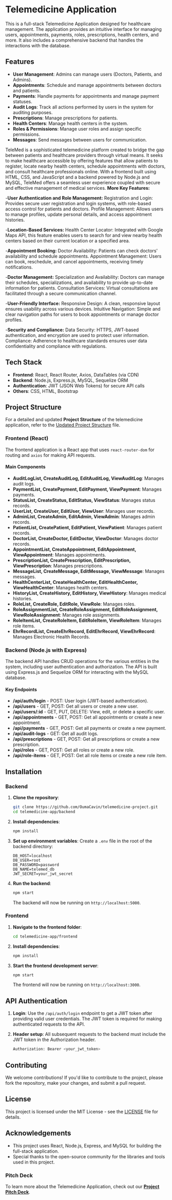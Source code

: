 # Telemedicine Application

This is a full-stack Telemedicine Application designed for healthcare management. The application provides an intuitive interface for managing users, appointments, payments, roles, prescriptions, health centers, and more. It also includes a comprehensive backend that handles the interactions with the database.

## Features

- **User Management**: Admins can manage users (Doctors, Patients, and Admins).
- **Appointments**: Schedule and manage appointments between doctors and patients.
- **Payments**: Handle payments for appointments and manage payment statuses.
- **Audit Logs**: Track all actions performed by users in the system for auditing purposes.
- **Prescriptions**: Manage prescriptions for patients.
- **Health Centers**: Manage health centers in the system.
- **Roles & Permissions**: Manage user roles and assign specific permissions.
- **Messages**: Send messages between users for communication.

TeleMed is a sophisticated telemedicine platform created to bridge the gap between patients and healthcare providers through virtual means. It seeks to make healthcare accessible by offering features that allow patients to register, locate nearby health centers, schedule appointments with doctors, and consult healthcare professionals online. With a frontend built using HTML, CSS, and JavaScript and a backend powered by Node.js and MySQL, TeleMed offers a seamless user experience coupled with secure and effective management of medical services.
**More Key Features:**

-**User Authentication and Role Management:**
        Registration and Login: Provides secure user registration and login systems, with role-based access control for patients and doctors.
        Profile Management: Allows users to manage profiles, update personal details, and access appointment histories.

-**Location-Based Services:**
        Health Center Locator: Integrated with Google Maps API, this feature enables users to search for and view nearby health centers based on their current location or a specified area.

-**Appointment Booking:**
        Doctor Availability: Patients can check doctors' availability and schedule appointments.
        Appointment Management: Users can book, reschedule, and cancel appointments, receiving timely notifications.

-**Doctor Management:**
        Specialization and Availability: Doctors can manage their schedules, specializations, and availability to provide up-to-date information for patients.
        Consultation Services: Virtual consultations are facilitated through a secure communication channel.

-**User-Friendly Interface:**
        Responsive Design: A clean, responsive layout ensures usability across various devices.
        Intuitive Navigation: Simple and clear navigation paths for users to book appointments or manage doctor profiles.

-**Security and Compliance:**
        Data Security: HTTPS, JWT-based authentication, and encryption are used to protect user information.
        Compliance: Adherence to healthcare standards ensures user data confidentiality and compliance with regulations.

        
## Tech Stack

- **Frontend**: React, React Router, Axios, DataTables (via CDN)
- **Backend**: Node.js, Express.js, MySQL, Sequelize ORM
- **Authentication**: JWT (JSON Web Tokens) for secure API calls
- **Others**: CSS, HTML, Bootstrap


## Project Structure

For a detailed and updated **Project Structure** of the telemedicine application, refer to the [Updated Project Structure](./backend/README.md) file.

### Frontend (React)

The frontend application is a React app that uses `react-router-dom` for routing and `axios` for making API requests.

#### Main Components

- **AuditLogList, CreateAuditLog, EditAuditLog, ViewAuditLog**: Manages audit logs.
- **PaymentList, CreatePayment, EditPayment, ViewPayment**: Manages payments.
- **StatusList, CreateStatus, EditStatus, ViewStatus**: Manages status records.
- **UserList, CreateUser, EditUser, ViewUser**: Manages user records.
- **AdminList, CreateAdmin, EditAdmin, ViewAdmin**: Manages admin records.
- **PatientList, CreatePatient, EditPatient, ViewPatient**: Manages patient records.
- **DoctorList, CreateDoctor, EditDoctor, ViewDoctor**: Manages doctor records.
- **AppointmentList, CreateAppointment, EditAppointment, ViewAppointment**: Manages appointments.
- **PrescriptionList, CreatePrescription, EditPrescription, ViewPrescription**: Manages prescriptions.
- **MessageList, CreateMessage, EditMessage, ViewMessage**: Manages messages.
- **HealthCenterList, CreateHealthCenter, EditHealthCenter, ViewHealthCenter**: Manages health centers.
- **HistoryList, CreateHistory, EditHistory, ViewHistory**: Manages medical histories.
- **RoleList, CreateRole, EditRole, ViewRole**: Manages roles.
- **RoleAssignmentList, CreateRoleAssignment, EditRoleAssignment, ViewRoleAssignment**: Manages role assignments.
- **RoleItemList, CreateRoleItem, EditRoleItem, ViewRoleItem**: Manages role items.
- **EhrRecordList, CreateEhrRecord, EditEhrRecord, ViewEhrRecord**: Manages Electronic Health Records.

### Backend (Node.js with Express)

The backend API handles CRUD operations for the various entities in the system, including user authentication and authorization. The API is built using Express.js and Sequelize ORM for interacting with the MySQL database.

#### Key Endpoints

- **/api/auth/login** - POST: User login (JWT-based authentication).
- **/api/users** - GET, POST: Get all users or create a new user.
- **/api/users/:id** - GET, PUT, DELETE: View, edit, or delete a specific user.
- **/api/appointments** - GET, POST: Get all appointments or create a new appointment.
- **/api/payments** - GET, POST: Get all payments or create a new payment.
- **/api/audit-logs** - GET: Get all audit logs.
- **/api/prescriptions** - GET, POST: Get all prescriptions or create a new prescription.
- **/api/roles** - GET, POST: Get all roles or create a new role.
- **/api/role-items** - GET, POST: Get all role items or create a new role item.

## Installation

### Backend

1. **Clone the repository**:
    ```bash
    git clone https://github.com/OumaCavin/telemedicine-project.git
    cd telemedicine-app/backend
    ```

2. **Install dependencies**:
    ```bash
    npm install
    ```

3. **Set up environment variables**:
    Create a `.env` file in the root of the backend directory:
    ```
    DB_HOST=localhost
    DB_USER=root
    DB_PASSWORD=password
    DB_NAME=telemed_db
    JWT_SECRET=your_jwt_secret
    ```

4. **Run the backend**:
    ```bash
    npm start
    ```
    The backend will now be running on `http://localhost:5000`.

### Frontend

1. **Navigate to the frontend folder**:
    ```bash
    cd telemedicine-app/frontend
    ```

2. **Install dependencies**:
    ```bash
    npm install
    ```

3. **Start the frontend development server**:
    ```bash
    npm start
    ```
    The frontend will now be running on `http://localhost:3000`.

## API Authentication

1. **Login**: Use the `/api/auth/login` endpoint to get a JWT token after providing valid user credentials. The JWT token is required for making authenticated requests to the API.

2. **Header setup**: All subsequent requests to the backend must include the JWT token in the Authorization header.
    ```bash
    Authorization: Bearer <your_jwt_token>
    ```

## Contributing

We welcome contributions! If you'd like to contribute to the project, please fork the repository, make your changes, and submit a pull request.

## License

This project is licensed under the MIT License - see the [LICENSE](LICENSE) file for details.

## Acknowledgements

- This project uses React, Node.js, Express, and MySQL for building the full-stack application.
- Special thanks to the open-source community for the libraries and tools used in this project.


### **Pitch Deck**

To learn more about the Telemedicine Application, check out our **[Project Pitch Deck](resources/HealthTrack-Revolutionizing-Healthcare-Through-Technology.pptx)**.



